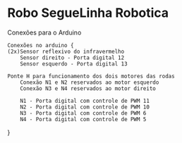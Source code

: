 # Robo SegueLinha Robotica
 

Conexões para o Arduino

    Conexões no arduino {
    (2x)Sensor reflexivo do infravermelho
        Sensor direito - Porta digital 12
        Sensor esquerdo - Porta digital 13

    Ponte H para funcionamento dos dois motores das rodas
        Conexão N1 e N2 reservados ao motor esquerdo
        Conexão N3 e N4 reservados ao motor direito

        N1 - Porta digital com controle de PWM 11
        N2 - Porta digital com controle de PWM 10 
        N3 - Porta digital com controle de PWM 6 
        N4 - Porta digital com controle de PWM 5

}